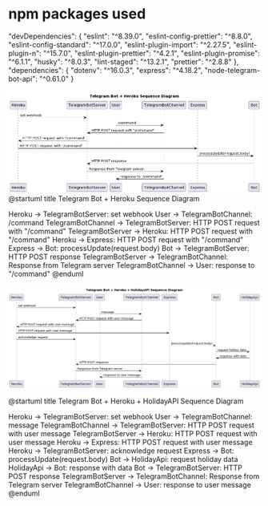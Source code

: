 # npm packages used

"devDependencies": {
"eslint": "^8.39.0",
"eslint-config-prettier": "^8.8.0",
"eslint-config-standard": "^17.0.0",
"eslint-plugin-import": "^2.27.5",
"eslint-plugin-n": "^15.7.0",
"eslint-plugin-prettier": "^4.2.1",
"eslint-plugin-promise": "^6.1.1",
"husky": "^8.0.3",
"lint-staged": "^13.2.1",
"prettier": "^2.8.8"
},
"dependencies": {
"dotenv": "^16.0.3",
"express": "^4.18.2",
"node-telegram-bot-api": "^0.61.0"
}

![alt text](./sequenceDiagram.png)
@startuml
title Telegram Bot + Heroku Sequence Diagram

Heroku -> TelegramBotServer: set webhook
User -> TelegramBotChannel: /command
TelegramBotChannel -> TelegramBotServer: HTTP POST request with "/command"
TelegramBotServer -> Heroku: HTTP POST request with "/command"
Heroku -> Express: HTTP POST request with "/command"
Express -> Bot: processUpdate(request.body)
Bot -> TelegramBotServer: HTTP POST response
TelegramBotServer -> TelegramBotChannel: Response from Telegram server
TelegramBotChannel -> User: response to "/command"
@enduml

![alt text](./holidayBot_sequenceDiagram.png)

@startuml
title Telegram Bot + Heroku + HolidayAPI Sequence Diagram

Heroku -> TelegramBotServer: set webhook
User -> TelegramBotChannel: message
TelegramBotChannel -> TelegramBotServer: HTTP POST request with user message
TelegramBotServer -> Heroku: HTTP POST request with user message
Heroku -> Express: HTTP POST request with user message
Heroku -> TelegramBotServer: acknowledge request
Express -> Bot: processUpdate(request.body)
Bot -> HolidayApi: request holiday data
HolidayApi -> Bot: response with data
Bot -> TelegramBotServer: HTTP POST response
TelegramBotServer -> TelegramBotChannel: Response from Telegram server
TelegramBotChannel -> User: response to user message
@enduml
